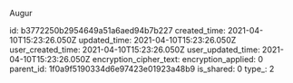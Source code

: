Augur

id: b3772250b2954649a51a6aed94b7b227
created_time: 2021-04-10T15:23:26.050Z
updated_time: 2021-04-10T15:23:26.050Z
user_created_time: 2021-04-10T15:23:26.050Z
user_updated_time: 2021-04-10T15:23:26.050Z
encryption_cipher_text: 
encryption_applied: 0
parent_id: 1f0a9f5190334d6e97423e01923a48b9
is_shared: 0
type_: 2